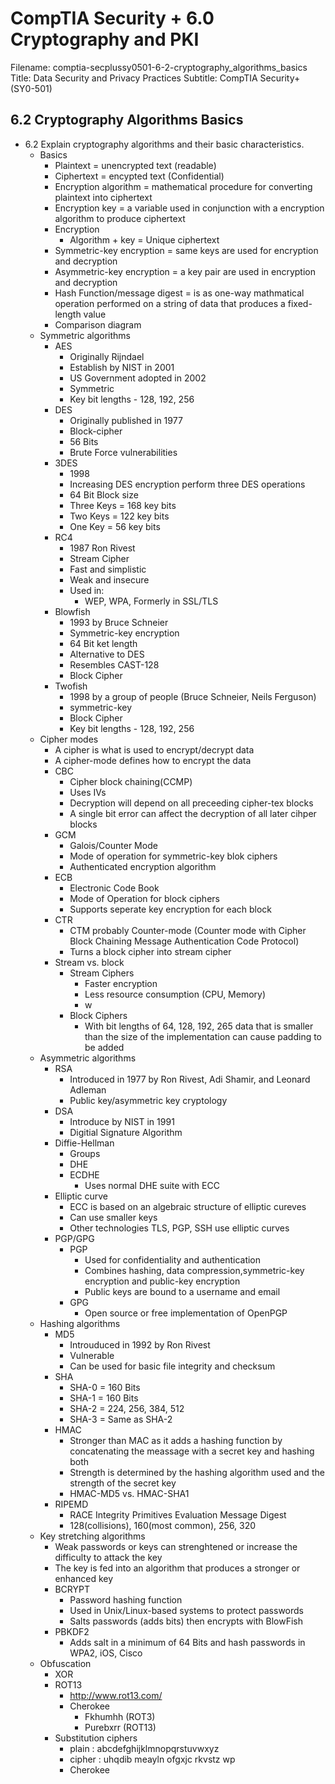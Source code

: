 CompTIA Security + 6.0 Cryptography and PKI
===========================================================

Filename: comptia-secplussy0501-6-2-cryptography_algorithms_basics
Title: Data Security and Privacy Practices
Subtitle: CompTIA Security+ \(SY0-501\)

6.2 Cryptography Algorithms Basics
-----------------------------------------------------------
* 6.2 Explain cryptography algorithms and their basic characteristics.
	+ Basics
		- Plaintext = unencrypted text \(readable\)
		- Ciphertext = encypted text \(Confidential\)
		- Encryption algorithm = mathematical procedure for converting plaintext into ciphertext
		- Encryption key = a variable used in conjunction with a encryption algorithm to produce ciphertext
		- Encryption
			* Algorithm + key = Unique ciphertext
		- Symmetric-key encryption = same keys are used for encryption and decryption
		- Asymmetric-key encryption = a key pair are used in encryption and decryption
		- Hash Function/message digest = is as one-way  mathmatical operation performed on a string of data that produces a fixed-length value
		- Comparison diagram
	+ Symmetric algorithms
		- AES
			* Originally Rijndael
			* Establish by NIST in 2001
			* US Government adopted in 2002
			* Symmetric
			* Key bit lengths - 128, 192, 256
		- DES
			* Originally published in 1977
			* Block-cipher
			* 56 Bits
			* Brute Force vulnerabilities
		- 3DES
			* 1998
			* Increasing DES encryption perform three DES operations
			* 64 Bit Block size
			* Three Keys = 168 key bits
			* Two Keys = 122 key bits
			* One Key = 56 key bits
		- RC4
			* 1987 Ron Rivest
			* Stream Cipher
			* Fast and simplistic
			* Weak and insecure
			* Used in:
				+ WEP, WPA, Formerly in SSL/TLS
		- Blowfish
			* 1993 by Bruce Schneier
			* Symmetric-key encryption
			* 64 Bit ket length
			* Alternative to DES
			* Resembles CAST-128
			* Block Cipher
		- Twofish
			* 1998 by a group of people \(Bruce Schneier, Neils Ferguson\)
			* symmetric-key
			* Block Cipher
			* Key bit lengths - 128, 192, 256
	+ Cipher modes
		- A cipher is what is used to encrypt/decrypt data
		- A cipher-mode defines how to encrypt the data
		- CBC
			* Cipher block chaining\(CCMP\)
			* Uses IVs
			* Decryption will depend on all preceeding cipher-tex blocks
			* A single bit error can affect the decryption of all later cihper blocks
		- GCM
			* Galois/Counter Mode
			* Mode of operation for symmetric-key blok ciphers
			* Authenticated encryption algorithm
		- ECB
			* Electronic Code Book
			* Mode of Operation for block ciphers
			* Supports seperate key encryption for each block
		- CTR
			* CTM probably Counter-mode \(Counter mode with Cipher Block Chaining Message Authentication Code Protocol\)
			* Turns a block cipher into stream cipher
		- Stream vs. block
			* Stream Ciphers
				+ Faster encryption
				+ Less resource consumption \(CPU, Memory\)
				+ w
			* Block Ciphers
				+ With bit lengths of 64, 128, 192, 265 data that is smaller than the size of the implementation can cause padding to be added
	+ Asymmetric algorithms
		- RSA
			* Introduced in 1977 by Ron Rivest, Adi Shamir, and Leonard Adleman
			* Public key/asymmetric key cryptology
		- DSA
			* Introduce by NIST in 1991
			* Digitial Signature Algorithm
		- Diffie-Hellman
			- Groups
			- DHE
			- ECDHE
				* Uses normal DHE suite with ECC
		- Elliptic curve
			- ECC is based on an algebraic structure of elliptic cureves
			- Can use smaller keys
			- Other technologies TLS, PGP, SSH use elliptic curves
		- PGP/GPG
			* PGP
				+ Used for confidentiality and authentication
				+ Combines hashing, data compression,symmetric-key encryption and public-key encryption
				+ Public keys are bound to a username and email
			* GPG
				+ Open source or free implementation of OpenPGP
	+ Hashing algorithms
		- MD5
			* Introuduced in 1992 by Ron Rivest
			* Vulnerable
			* Can be used for basic file integrity and checksum
		- SHA
			* SHA-0 = 160 Bits
			* SHA-1 = 160 Bits
			* SHA-2 = 224, 256, 384, 512
			* SHA-3 = Same as SHA-2
		- HMAC
			* Stronger than MAC as it adds a hashing function by concatenating the meassage with a secret key and hashing both
			* Strength is determined by the hashing algorithm used and the strength of the secret key
			* HMAC-MD5 vs. HMAC-SHA1
		- RIPEMD
			* RACE Integrity Primitives Evaluation Message Digest
			* 128\(collisions), 160(most common), 256, 320 
	+ Key stretching algorithms
		- Weak passwords or keys can strenghtened or increase the difficulty to attack the key
		- The key is fed into an algorithm that produces a stronger or enhanced key
		- BCRYPT
			* Password hashing function
			* Used in Unix/Linux-based systems to protect passwords
			* Salts passwords \(adds bits) then encrypts with BlowFish
		- PBKDF2
			* Adds salt in a minimum of 64 Bits and hash passwords in WPA2, iOS, Cisco
	+ Obfuscation
		- XOR
		- ROT13
			* http://www.rot13.com/
			* Cherokee
				+ Fkhumhh \(ROT3\)
				+ Purebxrr \(ROT13\)
		- Substitution ciphers
			* plain : abcdefghijklmnopqrstuvwxyz
			* cipher : uhqdib meayln ofgxjc rkvstz wp
			* Cherokee
